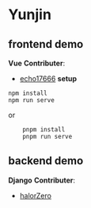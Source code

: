 # Yunjin
## 
## frontend demo
**Vue**
**Contributer**: 
- [echo17666](https://github.com/echo17666)
**setup**
```
npm install
npm run serve
```
or
```
    pnpm install
    pnpm run serve
```
## backend demo
**Django**
**Contributer**: 
- [halorZero](https://github.com/halorZero)

